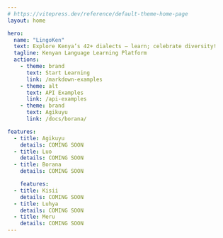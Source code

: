 ```yaml
---
# https://vitepress.dev/reference/default-theme-home-page
layout: home

hero:
  name: "LingoKen"
  text: Explore Kenya’s 42+ dialects — learn; celebrate diversity!
  tagline: Kenyan Language Learning Platform
  actions:
    - theme: brand
      text: Start Learning
      link: /markdown-examples
    - theme: alt
      text: API Examples
      link: /api-examples
    - theme: brand
      text: Agikuyu
      link: /docs/borana/

features:
  - title: Agikuyu
    details: COMING SOON
  - title: Luo
    details: COMING SOON
  - title: Borana
    details: COMING SOON

    features:
  - title: Kisii
    details: COMING SOON
  - title: Luhya
    details: COMING SOON
  - title: Meru
    details: COMING SOON
---
```


